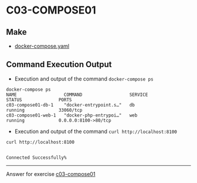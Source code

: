 # C03-COMPOSE01

## Make
- [docker-compose.yaml](https://github.com/devopsacademyau/academy/blob/marshalldaniel/c03-compose01/classes/03class/exercises/c03-compose01/marshalldaniel/docker-compose.yaml)

## Command Execution Output

- Execution and output of the command `docker-compose ps`

```
docker-compose ps
NAME                  COMMAND                  SERVICE             STATUS              PORTS
c03-compose01-db-1    "docker-entrypoint.s…"   db                  running             33060/tcp
c03-compose01-web-1   "docker-php-entrypoi…"   web                 running             0.0.0.0:8100->80/tcp
```

- Execution and output of the command `curl http://localhost:8100`

```
curl http://localhost:8100


Connected Successfully%
```

<!-- Don't change anything below this point-->
<!-- Before commiting, remove both commented lines--> 
***
Answer for exercise [c03-compose01](https://github.com/devopsacademyau/academy/blob/af3225a3436f263164e8daebc6bbd1ef3122b900/classes/03class/exercises/c03-compose01/README.md)